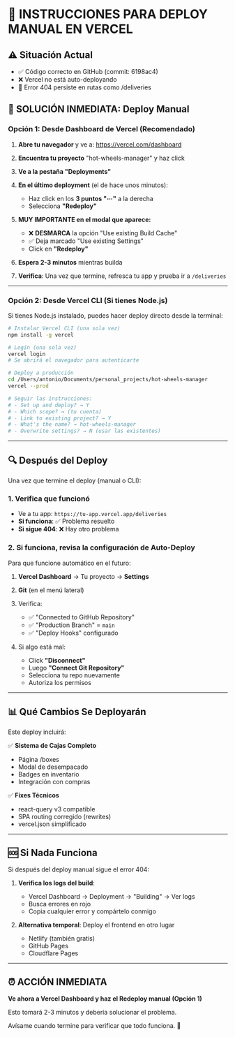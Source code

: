 # 🚀 INSTRUCCIONES PARA DEPLOY MANUAL EN VERCEL

## ⚠️ Situación Actual
- ✅ Código correcto en GitHub (commit: 6198ac4)
- ❌ Vercel no está auto-deployando
- 🐛 Error 404 persiste en rutas como /deliveries

## 🎯 SOLUCIÓN INMEDIATA: Deploy Manual

### Opción 1: Desde Dashboard de Vercel (Recomendado)

1. **Abre tu navegador** y ve a: https://vercel.com/dashboard

2. **Encuentra tu proyecto** "hot-wheels-manager" y haz click

3. **Ve a la pestaña "Deployments"**

4. **En el último deployment** (el de hace unos minutos):
   - Haz click en los **3 puntos "⋯"** a la derecha
   - Selecciona **"Redeploy"**

5. **MUY IMPORTANTE en el modal que aparece:**
   - ❌ **DESMARCA** la opción "Use existing Build Cache"
   - ✅ Deja marcado "Use existing Settings"
   - Click en **"Redeploy"**

6. **Espera 2-3 minutos** mientras builda

7. **Verifica**: Una vez que termine, refresca tu app y prueba ir a `/deliveries`

---

### Opción 2: Desde Vercel CLI (Si tienes Node.js)

Si tienes Node.js instalado, puedes hacer deploy directo desde la terminal:

```bash
# Instalar Vercel CLI (una sola vez)
npm install -g vercel

# Login (una sola vez)
vercel login
# Se abrirá el navegador para autenticarte

# Deploy a producción
cd /Users/antonio/Documents/personal_projects/hot-wheels-manager
vercel --prod

# Seguir las instrucciones:
# - Set up and deploy? → Y
# - Which scope? → (tu cuenta)
# - Link to existing project? → Y
# - What's the name? → hot-wheels-manager
# - Overwrite settings? → N (usar las existentes)
```

---

## 🔍 Después del Deploy

Una vez que termine el deploy (manual o CLI):

### 1. Verifica que funcionó
- Ve a tu app: `https://tu-app.vercel.app/deliveries`
- **Si funciona**: ✅ Problema resuelto
- **Si sigue 404**: ❌ Hay otro problema

### 2. Si funciona, revisa la configuración de Auto-Deploy

Para que funcione automático en el futuro:

1. **Vercel Dashboard** → Tu proyecto → **Settings**
2. **Git** (en el menú lateral)
3. Verifica:
   - ✅ "Connected to GitHub Repository"
   - ✅ "Production Branch" = `main`
   - ✅ "Deploy Hooks" configurado

4. Si algo está mal:
   - Click **"Disconnect"**
   - Luego **"Connect Git Repository"**
   - Selecciona tu repo nuevamente
   - Autoriza los permisos

---

## 📊 Qué Cambios Se Deployarán

Este deploy incluirá:

✅ **Sistema de Cajas Completo**
- Página /boxes
- Modal de desempacado
- Badges en inventario
- Integración con compras

✅ **Fixes Técnicos**
- react-query v3 compatible
- SPA routing corregido (rewrites)
- vercel.json simplificado

---

## 🆘 Si Nada Funciona

Si después del deploy manual sigue el error 404:

1. **Verifica los logs del build**:
   - Vercel Dashboard → Deployment → "Building" → Ver logs
   - Busca errores en rojo
   - Copia cualquier error y compártelo conmigo

2. **Alternativa temporal**: Deploy el frontend en otro lugar
   - Netlify (también gratis)
   - GitHub Pages
   - Cloudflare Pages

---

## ⏰ ACCIÓN INMEDIATA

**Ve ahora a Vercel Dashboard y haz el Redeploy manual (Opción 1)**

Esto tomará 2-3 minutos y debería solucionar el problema.

Avísame cuando termine para verificar que todo funciona. 🚀
